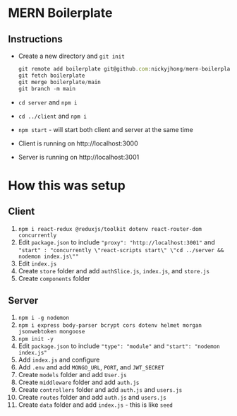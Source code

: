 # MERN Boilerplate

## Instructions
- Create a new directory and `git init`
  ```js
  git remote add boilerplate git@github.com:nickyjhong/mern-boilerplate.git
  git fetch boilerplate
  git merge boilerplate/main
  git branch -m main
  ```
- `cd server` and `npm i`
- `cd ../client` and `npm i`
- `npm start` - will start both client and server at the same time

- Client is running on http://localhost:3000
- Server is running on http://localhost:3001

# How this was setup

## Client
1. `npm i react-redux @reduxjs/toolkit dotenv react-router-dom concurrently `
2. Edit `package.json` to include `"proxy": "http://localhost:3001"` and `"start" : "concurrently \"react-scripts start\" \"cd ../server && nodemon index.js\""`
3. Edit `index.js`
4. Create `store` folder and add `authSlice.js`, `index.js`, and `store.js`
5. Create `components` folder

## Server
1. `npm i -g nodemon`
2. `npm i express body-parser bcrypt cors dotenv helmet morgan jsonwebtoken mongoose`
3. `npm init -y`
4. Edit `package.json` to include `"type": "module"` and `"start": "nodemon index.js"`
5. Add `index.js` and configure
6. Add `.env` and add `MONGO_URL`, `PORT`, and `JWT_SECRET`
7. Create `models` folder and add `User.js`
8. Create `middleware` folder and add `auth.js`
9. Create `controllers` folder and add `auth.js` and `users.js`
10. Create `routes` folder and add `auth.js` and `users.js`
11. Create `data` folder and add `index.js` - this is like `seed`